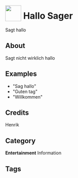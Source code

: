 # <img src="https://raw.githack.com/FortAwesome/Font-Awesome/master/svgs/solid/bread-slice.svg" card_color="#22A7F0" width="50" height="50" style="vertical-align:bottom"/> Hallo Sager
Sagt hallo

## About
Sagt nicht wirklich hallo

## Examples
* "Sag hallo"
* "Guten tag"
* "Willkommen"

## Credits
Henrik

## Category
**Entertainment**
Information

## Tags

